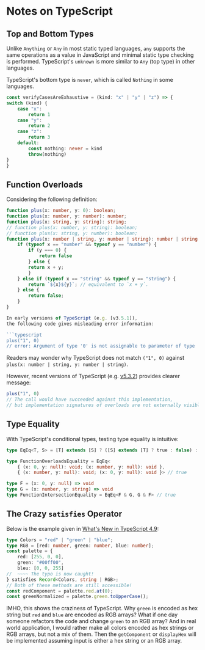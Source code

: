 # Notes on TypeScript

## Top and Bottom Types

Unlike `Anything` or `Any` in most static typed languages,
`any` supports the same operations as a value in JavaScript
and minimal static type checking is performed.
TypeScript's `unknown` is more similar to `Any` (top type) in other languages.

TypeScript's bottom type is `never`, which is called `Nothing` in some languages.

```ts
const verifyCasesAreExhaustive = (kind: "x" | "y" | "z") => {
switch (kind) {
    case "x":
        return 1
    case "y":
        return 2
    case "z":
        return 3
    default:
        const nothing: never = kind
        throw(nothing)
}
}
```

## Function Overloads

Considering the following definition:

```typescript
function plus(x: number, y: 0): boolean;
function plus(x: number, y: number): number;
function plus(x: string, y: string): string;
// function plus(x: number, y: string): boolean;
// function plus(x: string, y: number): boolean;
function plus(x: number | string, y: number | string): number | string | boolean {
    if (typeof x == "number" && typeof y == "number") {
        if (y === 0) {
            return false
        } else {
        return x + y;
        } 
    } else if (typeof x == "string" && typeof y == "string") {
        return `${x}${y}`; // equivalent to `x + y`.
    } else {
        return false;
    }
}

In early versions of TypeScript (e.g. [v3.5.1]),
the following code gives misleading error information:

```typescript
plus("1", 0)
// error: Argument of type '0' is not assignable to parameter of type 'string'.
```

Readers may wonder why TypeScript does not match `("1", 0)` against `plus(x: number | string, y: number | string)`.

However, recent versions of TypeScript (e.g. [v5.3.2]) provides clearer message:

```typescript
plus("1", 0)
// The call would have succeeded against this implementation,
// but implementation signatures of overloads are not externally visible
```

[v3.5.1]: https://www.typescriptlang.org/play?ts=3.5.1#code/GYVwdgxgLglg9mABABwDYgM4AoAeAuRMEAWwCMBTAJwBpEBPAgBgEoDS45VyBDMAbgBQoSLAQp02fIRIUa9AkTJVW0pZUHDo8JGky4CGKJRhgA5rQaJDxsyusnTggPRPEm0Ton7VsiwaMOKuycPPwCLm7gWmK6kv425vI+ymwcXLwaUR7ielKKsogAPlYBZn7JlEUlCSr5VFX2ZlXB6UgA3gKIXYgwwIhYUHTI5HB9OIgAvBOIAER1lDOIAGRLiIPDo-ST03MyVDPMiB3dJz19WHTb0yxHnaf3lORQIJRIwNyoGOR39wC+iORPuRbvcuo9nq9EOMANT0QSgxD-H6IgFAs79dYjMbbWaNUyLFZrIZYrZTXGlfGHY6g8EvJAAAwAJG0cL9mXRfvS+IgIuQAI4gGAANw+5DAUDWcEQ9Jh9HpADpkf9AV8QTSnnS3B8vvDur8BPqBLEsDMAIwzWgsIA
[v5.3.2]: https://www.typescriptlang.org/play?ts=5.3.2#code/GYVwdgxgLglg9mABABwDYgM4AoAeAuRMEAWwCMBTAJwBpEBPAgBgEoDS45VyBDMAbgBQoSLAQp02fIRIUa9AkTJVW0pZUHDo8JGky4CGKJRhgA5rQaJDxsyusnTggPRPEm0Ton7VsiwaMOKuycPPwCLm7gWmK6kv425vI+ymwcXLwaUR7ielKKsogAPlYBZn7JlEUlCSr5VFX2ZlXB6UgA3gKIXYgwwIhYUHTI5HB9OIgAvBOIAER1lDOIAGRLiIPDo-ST03MyVDPMiB3dJz19WHTb0yxHnaf3lORQIJRIwNyoGOR39wC+iORPuRbvcuo9nq9EOMANT0QSgxD-H6IgFAs79dYjMbbWaNUyLFZrIZYrZTXGlfGHY6g8EvJAAAwAJG0cL9mXRfvS+IgIuQAI4gGAANw+5DAUDWcEQ9Jh9HpADpkf9AV8QTSnnS3B8vvDur8BPqBLEsDMAIwzWgsIA

## Type Equality

With TypeScript's conditional types, testing type equality is intuitive:

```ts
type EqEq<T, S> = [T] extends [S] ? ([S] extends [T] ? true : false) : false

type FunctionOverloadsEquality = EqEq<
    { (x: 0, y: null): void; (x: number, y: null): void },
    { (x: number, y: null): void; (x: 0, y: null): void }> // true

type F = (x: 0, y: null) => void
type G = (x: number, y: string) => void
type FunctionIntersectionEquality = EqEq<F & G, G & F> // true
```

## The Crazy `satisfies` Operator

Below is the example given in [What's New in TypeScript 4.9][4.9]:

[4.9]: https://www.typescriptlang.org/docs/handbook/release-notes/typescript-4-9.html#the-satisfies-operator

```ts
type Colors = "red" | "green" | "blue";
type RGB = [red: number, green: number, blue: number];
const palette = {
    red: [255, 0, 0],
    green: "#00ff00",
    bleu: [0, 0, 255]
//  ~~~~ The typo is now caught!
} satisfies Record<Colors, string | RGB>;
// Both of these methods are still accessible!
const redComponent = palette.red.at(0);
const greenNormalized = palette.green.toUpperCase();
```

IMHO, this shows the craziness of TypeScript.
Why `green` is encoded as hex string but `red` and `blue` are encoded as RGB arrays?
What if one day someone refactors the code and change `green` to an RGB array?
And in real world application, I would rather make all colors encoded as hex strings or RGB arrays,
but not a mix of them.
Then the `getComponent` or `displayHex` will be implemented assuming input is either a hex string or an RGB array.